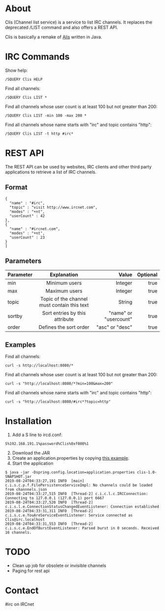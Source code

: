 # About
Clis (Channel list service) is a service to list IRC channels. It replaces the deprecated /LIST command and also offers a REST API.

Clis is basically a remake of [Alis](https://www.ircnet.com/articles/alis) written in Java.

# IRC Commands
Show help:
```
/SQUERY Clis HELP
```
Find all channels:
```
/SQUERY Clis LIST *
```

Find all channels whose user count is at least 100 but not greater than 200:
```
/SQUERY Clis LIST -min 100 -max 200 *
```

Find all channels whose name starts with "irc" and topic contains "http":
```
/SQUERY Clis LIST -t http #irc*
```


# REST API
The REST API can be used by websites, IRC clients and other third party applications to retrieve a list of IRC channels.

## Format
```[ 
{
  "name" : "#irc",
  "topic" : "visit http://www.ircnet.com",
  "modes" : "+nt",
  "userCount" : 42
}, 
{
  "name" : "#ircnet.com",
  "modes" : "+nt",
  "userCount" : 23
}
]
```

## Parameters

| Parameter     | Explanation                                 | Value             | Optional  |
| ------------- |:-------------------------------------------:| ---------------------:|----------:|
| min           | Minimum users                               | Integer               | true      |
| max           | Maximum users                               | Integer               | true      |
| topic         | Topic of the channel must contain this text | String                | true      |
| sortby        | Sort entries by this attribute              | "name" or "usercount" | true      |
| order         | Defines the sort order                      | "asc" or "desc"       | true      |

## Examples
Find all channels:
```
curl -s http://localhost:8080/*
```

Find all channels whose user count is at least 100 but not greater than 200:
```
curl -s "http://localhost:8080/*?min=100&max=200"
```

Find all channels whose name starts with "irc" and topic contains "http":
```
curl -s "http://localhost:8080/#irc*?topic=http"
```

# Installation

1. Add a S line to ircd.conf:
```
S%192.168.191.1%password%Clis%0xf000%1
```
2. Download the JAR
3. Create an application.properties by copying [this example](https://github.com/ircnet-com/Clis/blob/master/src/main/resources/application.properties).
4. Start the application
```
$ java -jar -Dspring.config.location=application.properties clis-1.0-SNAPSHOT.jar 
2019-08-24T04:33:27,191 INFO  [main] c.i.s.c.p.f.FilePersistenceServiceImpl: No channels could be loaded from channnels.json
2019-08-24T04:33:27,515 INFO  [Thread-2] c.i.c.l.c.IRCConnection: Connecting to 127.0.0.1 (127.0.0.1) port 6667
2019-08-24T04:33:27,520 INFO  [Thread-2] c.i.s.l.e.ConnectionStatusChangedEventListener: Connection established
2019-08-24T04:33:31,311 INFO  [Thread-2] c.i.s.c.e.YouAreServiceEventListener: Service connected as Clis@irc.localhost
2019-08-24T04:33:31,553 INFO  [Thread-2] c.i.s.c.e.EndOfBurstEventListener: Parsed burst in 0 seconds. Received 16 channels.
```

# TODO
* Clean up job for obsolete or invisible channels
* Paging for rest api

# Contact
#irc on IRCnet
